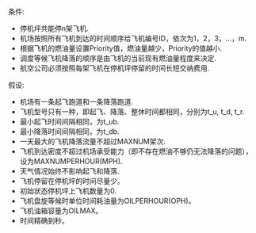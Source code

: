 条件:

* 停机坪共能停n架飞机.
* 机场按照所有飞机到达的时间顺序给飞机编号ID，依次为1，2，3，…，m.
* 根据飞机的燃油量设置Priority值，燃油量越少，Priority的值越小.
* 调度等候飞机降落的顺序是由飞机的当前现有燃油量程度来决定.
* 航空公司必须按照每架飞机在停机坪停留的时间长短交纳费用.

假设:

* 机场有一条起飞跑道和一条降落跑道.
* 飞机型号只有一种，即起飞、降落、整休时间都相同，分别为t\_u, t\_d, t\_r.
* 最小起飞时间间隔相同，为t\_ub.
* 最小降落时间间隔相同，为t\_db.
* 一天最大的飞机降落流量不超过MAXNUM架次.
* 飞机到达密度不超过机场承受能力（即不存在燃油不够仍无法降落的问题），设为MAXNUMPERHOUR(MPH).
* 天气情况始终不影响起飞和降落.
* 飞机停留在停机坪的时间尽量少。
* 初始状态停机坪上飞机数量为0.
* 飞机盘旋等候时单位时间耗油量为OILPERHOUR(OPH)。
* 飞机油箱容量为OILMAX。
* 时间精确到秒。
